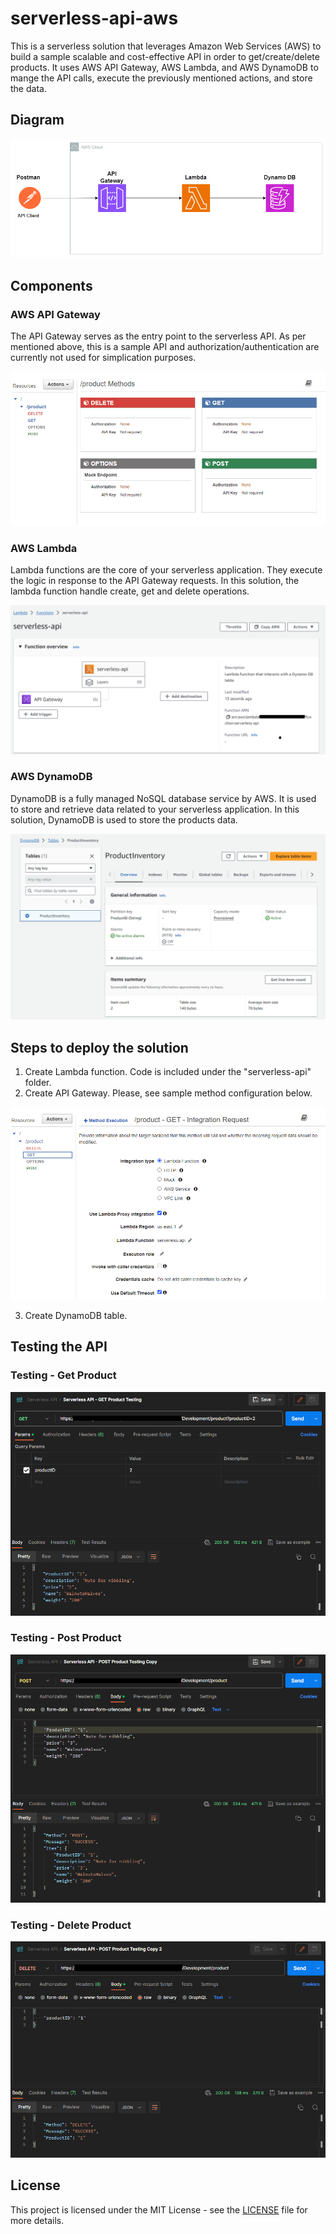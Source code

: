 # serverless-api-aws

This is a serverless solution that leverages Amazon Web Services (AWS) to build a sample scalable and cost-effective API in order to get/create/delete products. It uses AWS API Gateway, AWS Lambda, and AWS DynamoDB to mange the API calls, execute the previously mentioned actions, and store the data.

## Diagram

![Serverless Architecture Diagram](images/serverless-api-aws-diagram.png)

## Components

### AWS API Gateway

The API Gateway serves as the entry point to the serverless API. As per mentioned above, this is a sample API and authorization/authentication are currently not used for simplication purposes.

![API Gateway](images/api-gateway.png)

### AWS Lambda

Lambda functions are the core of your serverless application. They execute the logic in response to the API Gateway requests. In this solution, the lambda function handle create, get and delete operations.

![Lambda](images/lambda.png)

### AWS DynamoDB

DynamoDB is a fully managed NoSQL database service by AWS. It is used to store and retrieve data related to your serverless application. In this solution, DynamoDB is used to store the products data.

![DynamoDB](images/dynamoDB.png)

## Steps to deploy the solution

1. Create Lambda function. Code is included under the "serverless-api" folder.
2. Create API Gateway. Please, see sample method configuration below.

![API Gateway](images/api-gateway-product-get-method.png)

3. Create DynamoDB table.

## Testing the API

### Testing - Get Product

![Get Product](images/postman-product-get-test.png)

### Testing - Post Product

![Post Product](images/postman-product-post-test.png)

### Testing - Delete Product

![Delete Product](images/postman-product-delete-test.png)

## License

This project is licensed under the MIT License - see the [LICENSE](LICENSE) file for more details.